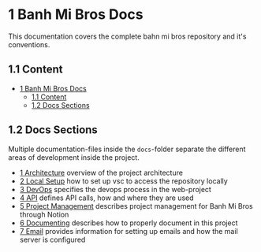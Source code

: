 # 1 Banh Mi Bros Docs
This documentation covers the complete bahn mi bros repository and it's conventions. 

## 1.1 Content

- [1 Banh Mi Bros Docs](#1-banh-mi-bros-docs)
  - [1.1 Content](#11-content)
  - [1.2 Docs Sections](#12-docs-sections)

## 1.2 Docs Sections
Multiple documentation-files inside the `docs`-folder separate the different areas of development inside the project.

- [1 Architecture](architecture.md) overview of the project architecture
- [2 Local Setup](local-setup.md) how to set up vsc to access the repository locally
- [3 DevOps](devops.md) specifies the devops process in the web-project
- [4 API](api.md) defines API calls, how and where they are used
- [5 Project Management](project-management.md) describes project management for Banh Mi Bros through Notion
- [6 Documenting](documenting.md) describes how to properly document in this project
- [7 Email](email.md) provides information for setting up emails and how the mail server is configured